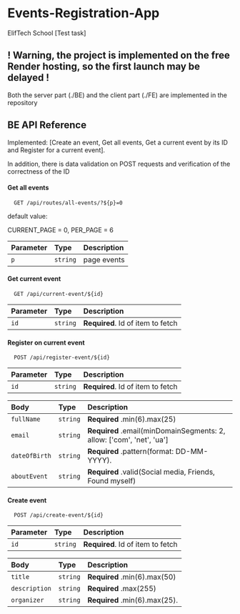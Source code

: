 # Events-Registration-App

ElifTech School [Test task]



## ! Warning, the project is implemented on the free Render hosting, so the first launch may be delayed !

Both the server part (./BE) and the client part (./FE) are implemented in the repository

## BE API Reference
Implemented: [Create an event, Get all events, Get a current event by its ID and Register for a current event]. 

In addition, there is data validation on POST requests and verification of the correctness of the ID

#### Get all events

```http
  GET /api/routes/all-events/?${p}=0
```

default value:

CURRENT_PAGE = 0,
PER_PAGE = 6

| Parameter | Type     | Description                |
| :-------- | :------- | :------------------------- |
| `p` | `string` | page events|

#### Get current event

```http
  GET /api/current-event/${id}
```

| Parameter | Type     | Description                       |
| :-------- | :------- | :-------------------------------- |
| `id`      | `string` | **Required**. Id of item to fetch |

#### Register on current event


```http
  POST /api/register-event/${id}
```

| Parameter | Type     | Description                       |
| :-------- | :------- | :-------------------------------- |
| `id`      | `string` | **Required**. Id of item to fetch |

| Body | Type     | Description                       |
| :-------- | :------- | :-------------------------------- |
| `fullName`      | `string` | **Required** .min(6).max(25) |
| `email`      | `string` | **Required** .email(minDomainSegments: 2,  allow: ['com', 'net', 'ua'] |
| `dateOfBirth`      | `string` | **Required** .pattern(format: DD-MM-YYYY). |
| `aboutEvent`      | `string` | **Required** .valid(Social media, Friends, Found myself) |

#### Create event


```http
  POST /api/create-event/${id}
```

| Parameter | Type     | Description                       |
| :-------- | :------- | :-------------------------------- |
| `id`      | `string` | **Required**. Id of item to fetch |

| Body | Type     | Description                       |
| :-------- | :------- | :-------------------------------- |
| `title`      | `string` | **Required** .min(6).max(50) |
| `description`      | `string` | **Required** .max(255) |
| `organizer`      | `string` | **Required** .min(6).max(25). |
